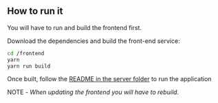 ## How to run it

You will have to run and build the frontend first.

Download the dependencies and build the front-end service:

```sh
cd /frontend
yarn
yarn run build
```

Once built, follow the [README in the server folder](../server) to run the application

NOTE - _When updating the frontend you will have to rebuild_.
